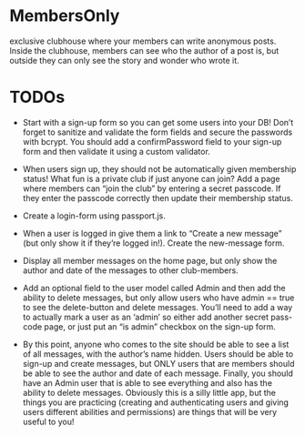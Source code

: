 # MembersOnly

exclusive clubhouse where your members can write anonymous posts. Inside the clubhouse, members can see who the author of a post is, but outside they can only see the story and wonder who wrote it.

# TODOs

* Start with a sign-up form so you can get some users into your DB! Don’t forget to sanitize and validate the form fields and secure the passwords with bcrypt. You should add a confirmPassword field to your sign-up form and then validate it using a custom validator.

* When users sign up, they should not be automatically given membership status! What fun is a private club if just anyone can join? Add a page where members can “join the club” by entering a secret passcode. If they enter the passcode correctly then update their membership status.

* Create a login-form using passport.js.

* When a user is logged in give them a link to “Create a new message” (but only show it if they’re logged in!). Create the new-message form.

* Display all member messages on the home page, but only show the author and date of the messages to other club-members.

* Add an optional field to the user model called Admin and then add the ability to delete messages, but only allow users who have admin == true to see the delete-button and delete messages. You’ll need to add a way to actually mark a user as an ‘admin’ so either add another secret pass-code page, or just put an “is admin” checkbox on the sign-up form.

* By this point, anyone who comes to the site should be able to see a list of all messages, with the author’s name hidden. Users should be able to sign-up and create messages, but ONLY users that are members should be able to see the author and date of each message. Finally, you should have an Admin user that is able to see everything and also has the ability to delete messages. Obviously this is a silly little app, but the things you are practicing (creating and authenticating users and giving users different abilities and permissions) are things that will be very useful to you!
